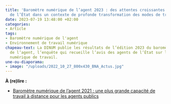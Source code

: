 ```yaml
---
title: 'Baromètre numérique de l’agent 2023 : des attentes croissantes des agents
  de l’État dans un contexte de profonde transformation des modes de travail'
date: 2023-07-19 13:48:00 +02:00
categories:
- Article
tags:
- Baromètre numérique de l'agent
- Environnement de travail numérique
chapeau-text: La DINUM publie les résultats de l’édition 2023 du baromètre numérique
  de l’agent, l’enquête qui recueille l’avis des agents de l’État sur leur environnement
  numérique de travail.
une-ou-diaporama:
- image: "/uploads/2022_10_27_800x430_BNA_Actus.jpg"
---
```




**À (re)lire :**
* [Baromètre numérique de l’agent 2021 : une plus grande capacité de travail à distance pour les agents publics](/actualites/barometre-numerique-agent-2021-bna-une-plus-grande-capacite-de-travail-a-distance-pour-agents-publics/)